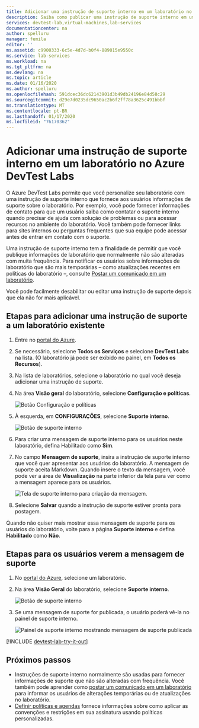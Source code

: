 ```yaml
---
title: Adicionar uma instrução de suporte interno em um laboratório no Azure DevTest Labs
description: Saiba como publicar uma instrução de suporte interno em um laboratório no Azure DevTest Labs
services: devtest-lab,virtual-machines,lab-services
documentationcenter: na
author: spelluru
manager: femila
editor: ''
ms.assetid: c9900333-6c5e-4d7d-b0f4-889015e9550c
ms.service: lab-services
ms.workload: na
ms.tgt_pltfrm: na
ms.devlang: na
ms.topic: article
ms.date: 01/16/2020
ms.author: spelluru
ms.openlocfilehash: 591dcec36dc62143901d3b49db24196e84d58c29
ms.sourcegitcommit: d29e7d0235dc9650ac2b6f2ff78a3625c491bbbf
ms.translationtype: MT
ms.contentlocale: pt-BR
ms.lasthandoff: 01/17/2020
ms.locfileid: "76170362"
---
```

# <a name="add-an-internal-support-statement-to-a-lab-in-azure-devtest-labs"></a>Adicionar uma instrução de suporte interno em um laboratório no Azure DevTest Labs

O Azure DevTest Labs permite que você personalize seu laboratório com uma instrução de suporte interno que fornece aos usuários informações de suporte sobre o laboratório. Por exemplo, você pode fornecer informações de contato para que um usuário saiba como contatar o suporte interno quando precisar de ajuda com solução de problemas ou para acessar recursos no ambiente do laboratório. Você também pode fornecer links para sites internos ou perguntas frequentes que sua equipe pode acessar antes de entrar em contato com o suporte.

Uma instrução de suporte interno tem a finalidade de permitir que você publique informações de laboratório que normalmente não são alteradas com muita frequência. Para notificar os usuários sobre informações de laboratório que são mais temporárias – como atualizações recentes em políticas do laboratório –, consulte [Postar um comunicado em um laboratório](devtest-lab-announcements.md).

Você pode facilmente desabilitar ou editar uma instrução de suporte depois que ela não for mais aplicável.

## <a name="steps-to-add-a-support-statement-to-an-existing-lab"></a>Etapas para adicionar uma instrução de suporte a um laboratório existente

1. Entre no [portal do Azure](https://go.microsoft.com/fwlink/p/?LinkID=525040).
1. Se necessário, selecione **Todos os Serviços** e selecione **DevTest Labs** na lista. (O laboratório já pode ser exibido no painel, em **Todos os Recursos**).
1. Na lista de laboratórios, selecione o laboratório no qual você deseja adicionar uma instrução de suporte.  
1. Na área **Visão geral** do laboratório, selecione **Configuração e políticas**.  

    ![Botão Configuração e políticas](./media/devtest-lab-internal-support-message/devtestlab-config-and-policies.png)

1. À esquerda, em **CONFIGURAÇÕES**, selecione **Suporte interno**.

    ![Botão de suporte interno](./media/devtest-lab-internal-support-message/devtestlab-internal-support.png)

1. Para criar uma mensagem de suporte interno para os usuários neste laboratório, defina Habilitado como **Sim**.

1. No campo **Mensagem de suporte**, insira a instrução de suporte interno que você quer apresentar aos usuários do laboratório. A mensagem de suporte aceita Markdown. Quando insere o texto da mensagem, você pode ver a área de **Visualização** na parte inferior da tela para ver como a mensagem aparece para os usuários.

    ![Tela de suporte interno para criação da mensagem.](./media/devtest-lab-internal-support-message/devtestlab-add-support-statement.png)


1. Selecione **Salvar** quando a instrução de suporte estiver pronta para postagem.

Quando não quiser mais mostrar essa mensagem de suporte para os usuários do laboratório, volte para a página **Suporte interno** e defina **Habilitado** como **Não**.

## <a name="steps-for-users-to-view-the-support-message"></a>Etapas para os usuários verem a mensagem de suporte

1. No [portal do Azure](https://go.microsoft.com/fwlink/p/?LinkID=525040), selecione um laboratório.

1. Na área **Visão Geral** do laboratório, selecione **Suporte interno**.  

    ![Botão de suporte interno](./media/devtest-lab-internal-support-message/devtestlab-internal-support.png)


1. Se uma mensagem de suporte for publicada, o usuário poderá vê-la no painel de suporte interno.

    ![Painel de suporte interno mostrando mensagem de suporte publicada](./media/devtest-lab-internal-support-message/devtestlab-view-suport-statement.png)

[!INCLUDE [devtest-lab-try-it-out](../../includes/devtest-lab-try-it-out.md)]

## <a name="next-steps"></a>Próximos passos
* Instruções de suporte interno normalmente são usadas para fornecer informações de suporte que não são alteradas com frequência. Você também pode aprender como [postar um comunicado em um laboratório](devtest-lab-announcements.md) para informar os usuários de alterações temporárias ou de atualizações no laboratório.
* [Definir políticas e agendas](devtest-lab-set-lab-policy.md) fornece informações sobre como aplicar as convenções e restrições em sua assinatura usando políticas personalizadas.
